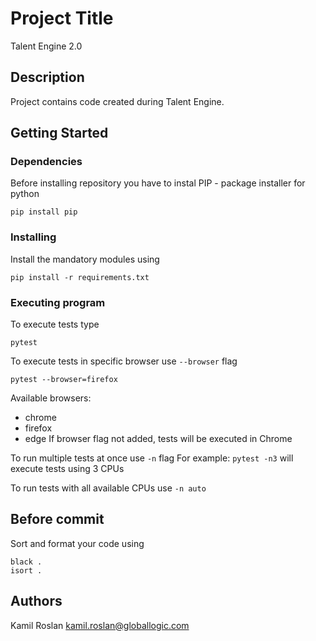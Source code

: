 # Project Title

Talent Engine 2.0 

## Description

Project contains code created during Talent Engine.  

## Getting Started

### Dependencies

Before installing repository you have to instal PIP - package installer for python
```
pip install pip
```

### Installing
Install the mandatory modules using 
```
pip install -r requirements.txt
```

### Executing program

To execute tests type 
```
pytest
```
To execute tests in specific browser use ```--browser``` flag
 ```
pytest --browser=firefox
```
Available browsers:
- chrome
- firefox
- edge
If browser flag not added, tests will be executed in Chrome

To run multiple tests at once use ```-n``` flag
For example: 
```pytest -n3``` 
will execute tests using 3 CPUs

To run tests with all available CPUs use ```-n auto```


## Before commit
Sort and format your code using 
```
black .
isort .
```

## Authors

Kamil Roslan
kamil.roslan@globallogic.com
